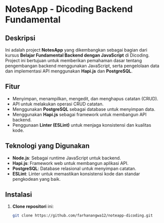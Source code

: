 # NotesApp - Dicoding Backend Fundamental

## Deskripsi
Ini adalah project **NotesApp** yang dikembangkan sebagai bagian dari kursus **Belajar Fundamental Backend dengan JavaScript** di Dicoding. Project ini bertujuan untuk memberikan pemahaman dasar tentang pengembangan backend menggunakan JavaScript, serta pengelolaan data dan implementasi API menggunakan **Hapi.js** dan **PostgreSQL**.

## Fitur
- Menyimpan, menampilkan, mengedit, dan menghapus catatan (CRUD).
- API untuk melakukan operasi CRUD catatan.
- Menggunakan **PostgreSQL** sebagai database untuk menyimpan data.
- Menggunakan **Hapi.js** sebagai framework untuk membangun API backend.
- Penggunaan **Linter (ESLint)** untuk menjaga konsistensi dan kualitas kode.

## Teknologi yang Digunakan
- **Node.js**: Sebagai runtime JavaScript untuk backend.
- **Hapi.js**: Framework web untuk membangun aplikasi API.
- **PostgreSQL**: Database relasional untuk menyimpan catatan.
- **ESLint**: Linter untuk memastikan konsistensi kode dan standar pengkodean yang baik.

## Instalasi

1. **Clone repositori** ini:

   ```bash
   git clone https://github.com/farhanangwa12/noteapp-dicoding.git
